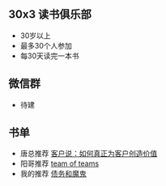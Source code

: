 ## 30x3 读书俱乐部

- 30岁以上
- 最多30个人参加
- 每30天读完一本书

## 微信群

- 待建

## 书单

- 唐总推荐 [客户说：如何真正为客户创造价值](https://book.douban.com/subject/26703807/)
- 阳哥推荐 [team of teams](https://book.douban.com/subject/27204181/)
- 我的推荐 [债务和魔鬼](https://book.douban.com/subject/26801676/)



